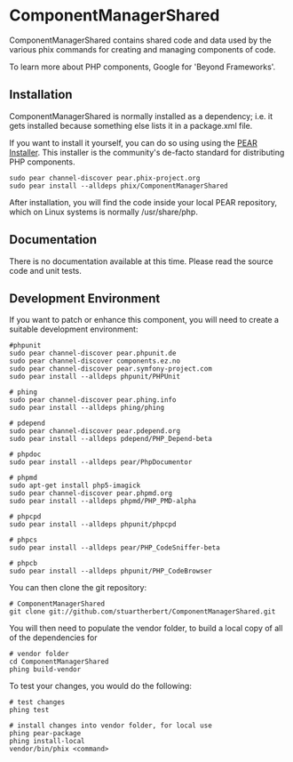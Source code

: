 ComponentManagerShared
======================

ComponentManagerShared contains shared code and data used by the various phix commands for creating and managing components of code.

To learn more about PHP components, Google for 'Beyond Frameworks'.

Installation
------------

ComponentManagerShared is normally installed as a dependency; i.e. it gets installed because something else lists it in a package.xml file.

If you want to install it yourself, you can do so using using the [PEAR Installer](http://pear.php.net). This installer is the community's de-facto standard for distributing PHP components.

    sudo pear channel-discover pear.phix-project.org
    sudo pear install --alldeps phix/ComponentManagerShared

After installation, you will find the code inside your local PEAR repository, which on Linux systems is normally /usr/share/php.

Documentation
-------------

There is no documentation available at this time.  Please read the source code and unit tests.

Development Environment
-----------------------

If you want to patch or enhance this component, you will need to create a suitable development environment:

    #phpunit
    sudo pear channel-discover pear.phpunit.de
    sudo pear channel-discover components.ez.no
    sudo pear channel-discover pear.symfony-project.com
    sudo pear install --alldeps phpunit/PHPUnit

    # phing
    sudo pear channel-discover pear.phing.info
    sudo pear install --alldeps phing/phing

    # pdepend
    sudo pear channel-discover pear.pdepend.org
    sudo pear install --alldeps pdepend/PHP_Depend-beta

    # phpdoc
    sudo pear install --alldeps pear/PhpDocumentor

    # phpmd
    sudo apt-get install php5-imagick
    sudo pear channel-discover pear.phpmd.org
    sudo pear install --alldeps phpmd/PHP_PMD-alpha

    # phpcpd
    sudo pear install --alldeps phpunit/phpcpd

    # phpcs
    sudo pear install --alldeps pear/PHP_CodeSniffer-beta

    # phpcb
    sudo pear install --alldeps phpunit/PHP_CodeBrowser

You can then clone the git repository:

    # ComponentManagerShared
    git clone git://github.com/stuartherbert/ComponentManagerShared.git

You will then need to populate the vendor folder, to build a local copy of all of the dependencies for 

    # vendor folder
    cd ComponentManagerShared
    phing build-vendor

To test your changes, you would do the following:

    # test changes
    phing test
    
    # install changes into vendor folder, for local use
    phing pear-package
    phing install-local
    vendor/bin/phix <command>
